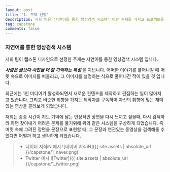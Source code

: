 ```yaml
---
layout: post
title: "1. 주제 선정"
description: 저희 팀은 '자연어를 통한 영상검색 시스템' 이란 주제를 가지고 프로젝트를 진행하였습니다.
tag: capstone
comments: false
---
```


### 자연어를 통한 영상검색 시스템

저희 팀이 캡스톤 디자인으로 선정한 주제는 자연어를 통한 영상검색 시스템 입니다.

***사람은 글보다 사진을 더 잘 기억하는 특성*** 을 지닙니다. 어떠한 이야기를 풀어나갈 때 머릿 속으로 이미지를 떠올리고, 그 이미지를 설명하는 식으로 풀어나간 적이 있을 것 입니다.

최근에는 1인 미디어가 활성화되면서 새로운 컨텐츠를 제작하고 편집하는 일이 많아지고 있습니다. 그리고 비슷한 취향을 가지는 제작자를 구독하며 자신의 취향에 맞는 재미있는 영상을 골라보게 되었습니다.

저희는 종종 시간이 지도 기억에 남는 인상적인 장면을 다시 느끼고 싶을때, 다시 검색하려 하면 찾아내기 어려운 문제를 풀기위해 위와 같은 시스템을 구상하게 되었습니다. 즉 머릿 속에 그려진 장면을 문장으로 표현할 때, 그 문장과 연관있는 동영상을 검색해줄 수 있다면 어떨까 하고 생각하게 되었습니다.

>
> * 네이터 지식iN 예시
> ![네이버 지식iN]({{ site.assets | absolute_url }}/capstone/1_naver.png)
> * Twitter 예시
> ![Twitter]({{ site.assets | absolute_url }}/capstone/1_twitter.png)
>
